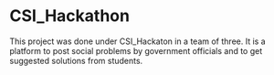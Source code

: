 # CSI_Hackathon
This project was done under CSI_Hackaton in a team of three. It is a platform to post social problems by government officials and to get suggested solutions from students.
